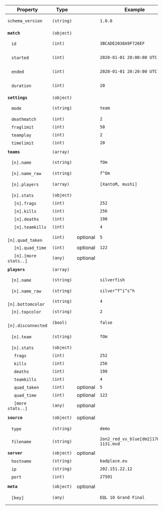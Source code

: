 Property | Type | | Example | Description
--- | --- | --- | --- | ---
`schema_version` | `(string)` | | `1.0.0` | Version of stats schema.
|||
**`match`** | `(object)` | | |
&nbsp;&nbsp; `id` | `(int)` | | `3BCADE2038A9F726EF` | Unique ID of match
&nbsp;&nbsp; `started` | `(int)` | | `2020-01-01 20:00:00 UTC` | Timestamp when match started
&nbsp;&nbsp; `ended` | `(int)` | | `2020-01-01 20:20:00 UTC` | Timestamp when match ended
&nbsp;&nbsp; `duration` | `(int)` | | `20` | Match duration in minutes
|||
**`settings`** | `(object)` | | |
&nbsp;&nbsp; `mode` | `(string)` | | `team` | Mode (`duel/team`)
&nbsp;&nbsp; `deathmatch` | `(int)` | | `2` | Deathmatch
&nbsp;&nbsp; `fraglimit` | `(int)` | | `50` | Fraglimit
&nbsp;&nbsp; `teamplay` | `(int)` | | `2` | Teamplay
&nbsp;&nbsp; `timelimit` | `(int)` | | `20` | Timelimit
|||
**`teams`** | `(array)` | | |
&nbsp;&nbsp; `[n].name` | `(string)` | | `fOm` | Name (normalized)
&nbsp;&nbsp; `[n].name_raw` | `(string)` | | `f^Om` | Name (raw)
&nbsp;&nbsp; `[n].players` | `(array)` | | `[XantoM, mushi]` | Normalized player names
&nbsp;&nbsp; `[n].stats` | `(object)` | | | Team stats
&nbsp;&nbsp;&nbsp;&nbsp; `[n].frags` | `(int)` | | `252` | Frags
&nbsp;&nbsp;&nbsp;&nbsp; `[n].kills` | `(int)` | | `256` | Kills
&nbsp;&nbsp;&nbsp;&nbsp; `[n].deaths` | `(int)` | | `198` | Deaths
&nbsp;&nbsp;&nbsp;&nbsp; `[n].teamkills` | `(int)` | | `4` | Teamkills
&nbsp;&nbsp;&nbsp;&nbsp; `[n].quad_taken` | `(int)` | optional | `5` | Quads taken
&nbsp;&nbsp;&nbsp;&nbsp; `[n].quad_time` | `(int)` | optional | `122` | Quad time
&nbsp;&nbsp;&nbsp;&nbsp; `[n].[more stats..]` | `(any)` | optional | | Additional stats
|||
**`players`** | `(array)` | | |
&nbsp;&nbsp; `[n].name` | `(string)` | | `silverfish` | Name (normalized)
&nbsp;&nbsp; `[n].name_raw` | `(string)` | | `silver^f^i^s^h` | Name (raw)
&nbsp;&nbsp; `[n].bottomcolor` | `(string)` | | `4` | Bottom color
&nbsp;&nbsp; `[n].topcolor` | `(string)` | | `2` | Top color
&nbsp;&nbsp; `[n].disconnected` | `(bool)` | | `false` | Player disconnected
&nbsp;&nbsp; `[n].team` | `(string)` | | `fOm` | Team name (normalized)
&nbsp;&nbsp; `[n].stats` | `(object)` | | | Player stats
&nbsp;&nbsp;&nbsp;&nbsp; `frags` | `(int)` | | `252` | Frags
&nbsp;&nbsp;&nbsp;&nbsp; `kills` | `(int)` | | `256` | Kills
&nbsp;&nbsp;&nbsp;&nbsp; `deaths` | `(int)` | | `198` | Deaths
&nbsp;&nbsp;&nbsp;&nbsp; `teamkills` | `(int)` | | `4` | Teamkills
&nbsp;&nbsp;&nbsp;&nbsp; `quad_taken` | `(int)` | optional | `5` | Quads taken
&nbsp;&nbsp;&nbsp;&nbsp; `quad_time` | `(int)` | optional | `122` | Quad time
&nbsp;&nbsp;&nbsp;&nbsp; `[more stats..]` | `(any)` | optional | | Additional stats
|||
**`source`** | `(object)` | optional | |
&nbsp;&nbsp; `type` | `(string)` | | `demo` | Type (`demo`/`stats_file`)
&nbsp;&nbsp; `filename` | `(string)` | | `2on2_red_vs_blue[dm2]170722-1131.mvd` | Filename
|||
**`server`** | `(object)` | optional | |
&nbsp;&nbsp; `hostname` | `(string)` | | `badplace.eu` | Hostname
&nbsp;&nbsp; `ip` | `(string)` | | `202.151.22.12` | IP
&nbsp;&nbsp; `port` | `(int)` | | `27501` | Port number
|||
**`meta`** | `(object)` | optional | | 
&nbsp;&nbsp; `[key]` | `(any)` | | `EQL 10 Grand Final` | Additional custom info
